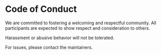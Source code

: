 # Code of Conduct

We are committed to fostering a welcoming and respectful community. All participants are expected to show respect and consideration to others.

Harassment or abusive behavior will not be tolerated.

For issues, please contact the maintainers.
